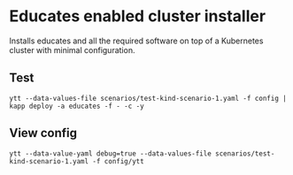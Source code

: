 # Educates enabled cluster installer

Installs educates and all the required software on top of a Kubernetes cluster with minimal configuration.

## Test

```
ytt --data-values-file scenarios/test-kind-scenario-1.yaml -f config | kapp deploy -a educates -f - -c -y
```

## View config

```
ytt --data-value-yaml debug=true --data-values-file scenarios/test-kind-scenario-1.yaml -f config/ytt
```
